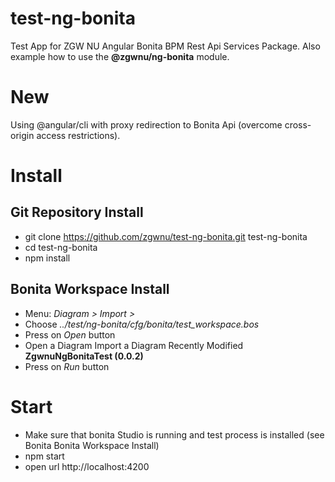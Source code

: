 # test-ng-bonita
Test App for ZGW NU Angular Bonita BPM Rest Api Services Package. Also example how to use the __@zgwnu/ng-bonita__ module.

# New
Using @angular/cli with proxy redirection to Bonita Api (overcome cross-origin access restrictions).

# Install
## Git Repository Install
* git clone https://github.com/zgwnu/test-ng-bonita.git test-ng-bonita  
* cd test-ng-bonita  
* npm install  
## Bonita Workspace Install
* Menu: _Diagram > Import >_
* Choose _../test/ng-bonita/cfg/bonita/test_workspace.bos_
* Press on _Open_ button
* Open a Diagram Import a Diagram
Recently Modified
__ZgwnuNgBonitaTest (0.0.2)__
* Press on _Run_ button

# Start
* Make sure that bonita Studio is running and test process is installed (see Bonita Bonita Workspace Install)
* npm start  
* open url http://localhost:4200
